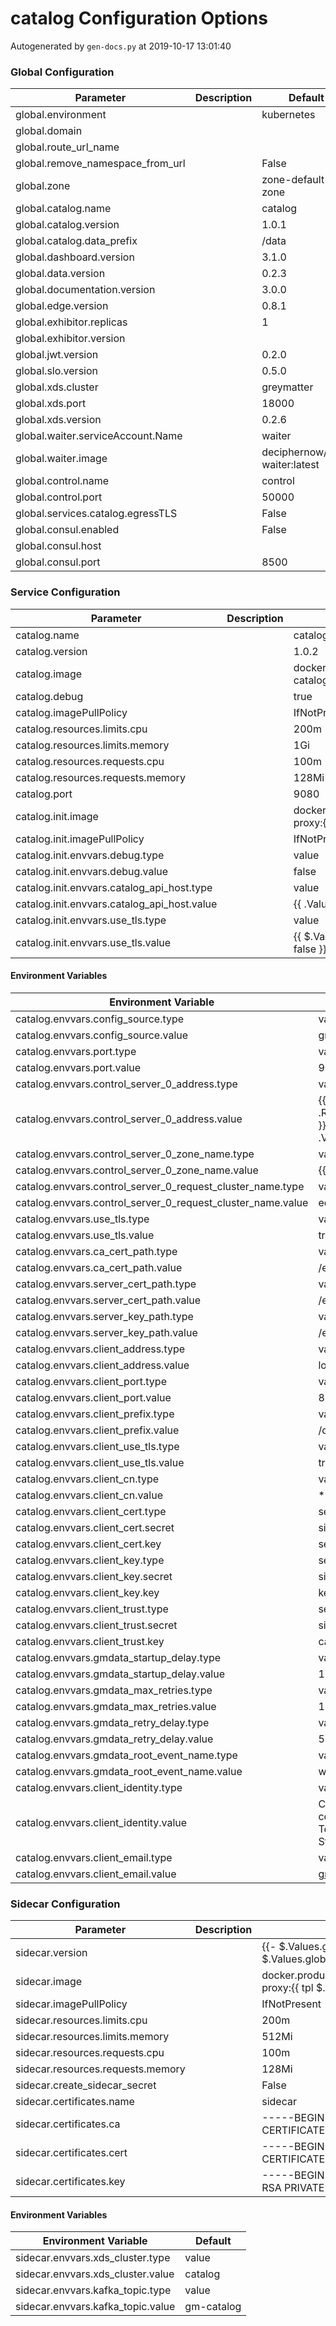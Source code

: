 # catalog Configuration Options

Autogenerated by `gen-docs.py` at 2019-10-17 13:01:40

### Global Configuration

|            Parameter            |Description|           Default           |
|---------------------------------|-----------|-----------------------------|
|global.environment               |           |kubernetes                   |
|global.domain                    |           |                             |
|global.route_url_name            |           |                             |
|global.remove_namespace_from_url |           |False                        |
|global.zone                      |           |zone-default-zone            |
|global.catalog.name              |           |catalog                      |
|global.catalog.version           |           |1.0.1                        |
|global.catalog.data_prefix       |           |/data                        |
|global.dashboard.version         |           |3.1.0                        |
|global.data.version              |           |0.2.3                        |
|global.documentation.version     |           |3.0.0                        |
|global.edge.version              |           |0.8.1                        |
|global.exhibitor.replicas        |           |                            1|
|global.exhibitor.version         |           |                             |
|global.jwt.version               |           |0.2.0                        |
|global.slo.version               |           |0.5.0                        |
|global.xds.cluster               |           |greymatter                   |
|global.xds.port                  |           |                        18000|
|global.xds.version               |           |0.2.6                        |
|global.waiter.serviceAccount.Name|           |waiter                       |
|global.waiter.image              |           |deciphernow/k8s-waiter:latest|
|global.control.name              |           |control                      |
|global.control.port              |           |                        50000|
|global.services.catalog.egressTLS|           |False                        |
|global.consul.enabled            |           |False                        |
|global.consul.host               |           |                             |
|global.consul.port               |           |                         8500|

### Service Configuration

| Parameter                                   | Description | Default                                                                                        |
| ------------------------------------------- | ----------- | ---------------------------------------------------------------------------------------------- |
| catalog.name                                |             | catalog                                                                                        |
| catalog.version                             |             | 1.0.2                                                                                          |
| catalog.image                               |             | docker.production.deciphernow.com/deciphernow/gm-catalog:{{ $.Values.global.catalog.version }} |
| catalog.debug                               |             | true                                                                                           |
| catalog.imagePullPolicy                     |             | IfNotPresent                                                                                   |
| catalog.resources.limits.cpu                |             | 200m                                                                                           |
| catalog.resources.limits.memory             |             | 1Gi                                                                                            |
| catalog.resources.requests.cpu              |             | 100m                                                                                           |
| catalog.resources.requests.memory           |             | 128Mi                                                                                          |
| catalog.port                                |             | 9080                                                                                           |
| catalog.init.image                          |             | docker.production.deciphernow.com/deciphernow/gm-proxy:{{ tpl $.Values.sidecar.version $ }}    |
| catalog.init.imagePullPolicy                |             | IfNotPresent                                                                                   |
| catalog.init.envvars.debug.type             |             | value                                                                                          |
| catalog.init.envvars.debug.value            |             | false                                                                                          |
| catalog.init.envvars.catalog_api_host.type  |             | value                                                                                          |
| catalog.init.envvars.catalog_api_host.value |             | {{ .Values.catalog.name }}:{{ .Values.catalog.port }}                                          |
| catalog.init.envvars.use_tls.type           |             | value                                                                                          |
| catalog.init.envvars.use_tls.value          |             | {{ $.Values.global.services.catalog.egressTLS \| default false }}                              |

#### Environment Variables

| Environment Variable                                        | Default                                                                                                        |
| ----------------------------------------------------------- | -------------------------------------------------------------------------------------------------------------- |
| catalog.envvars.config_source.type                          | value                                                                                                          |
| catalog.envvars.config_source.value                         | gmdata                                                                                                         |
| catalog.envvars.port.type                                   | value                                                                                                          |
| catalog.envvars.port.value                                  | 9080                                                                                                           |
| catalog.envvars.control_server_0_address.type               | value                                                                                                          |
| catalog.envvars.control_server_0_address.value              | {{ .Values.global.control.name }}.{{ .Release.Namespace }}.svc.cluster.local:{{ .Values.global.control.port }} |
| catalog.envvars.control_server_0_zone_name.type             | value                                                                                                          |
| catalog.envvars.control_server_0_zone_name.value            | {{ .Values.global.zone }}                                                                                      |
| catalog.envvars.control_server_0_request_cluster_name.type  | value                                                                                                          |
| catalog.envvars.control_server_0_request_cluster_name.value | edge                                                                                                           |
| catalog.envvars.use_tls.type                                | value                                                                                                          |
| catalog.envvars.use_tls.value                               | true                                                                                                           |
| catalog.envvars.ca_cert_path.type                           | value                                                                                                          |
| catalog.envvars.ca_cert_path.value                          | /etc/pki/ca.crt                                                                                                |
| catalog.envvars.server_cert_path.type                       | value                                                                                                          |
| catalog.envvars.server_cert_path.value                      | /etc/pki/server.crt                                                                                            |
| catalog.envvars.server_key_path.type                        | value                                                                                                          |
| catalog.envvars.server_key_path.value                       | /etc/pki/server.key                                                                                            |
| catalog.envvars.client_address.type                         | value                                                                                                          |
| catalog.envvars.client_address.value                        | localhost                                                                                                      |
| catalog.envvars.client_port.type                            | value                                                                                                          |
| catalog.envvars.client_port.value                           | 8080                                                                                                           |
| catalog.envvars.client_prefix.type                          | value                                                                                                          |
| catalog.envvars.client_prefix.value                         | /data                                                                                                          |
| catalog.envvars.client_use_tls.type                         | value                                                                                                          |
| catalog.envvars.client_use_tls.value                        | true                                                                                                           |
| catalog.envvars.client_cn.type                              | value                                                                                                          |
| catalog.envvars.client_cn.value                             | \*.greymatter.svc.cluster.local                                                                                |
| catalog.envvars.client_cert.type                            | secret                                                                                                         |
| catalog.envvars.client_cert.secret                          | sidecar-certs                                                                                                  |
| catalog.envvars.client_cert.key                             | server_b64                                                                                                     |
| catalog.envvars.client_key.type                             | secret                                                                                                         |
| catalog.envvars.client_key.secret                           | sidecar-certs                                                                                                  |
| catalog.envvars.client_key.key                              | key_b64                                                                                                        |
| catalog.envvars.client_trust.type                           | secret                                                                                                         |
| catalog.envvars.client_trust.secret                         | sidecar-certs                                                                                                  |
| catalog.envvars.client_trust.key                            | ca_b64                                                                                                         |
| catalog.envvars.gmdata_startup_delay.type                   | value                                                                                                          |
| catalog.envvars.gmdata_startup_delay.value                  | 10s                                                                                                            |
| catalog.envvars.gmdata_max_retries.type                     | value                                                                                                          |
| catalog.envvars.gmdata_max_retries.value                    | 100                                                                                                            |
| catalog.envvars.gmdata_retry_delay.type                     | value                                                                                                          |
| catalog.envvars.gmdata_retry_delay.value                    | 5s                                                                                                             |
| catalog.envvars.gmdata_root_event_name.type                 | value                                                                                                          |
| catalog.envvars.gmdata_root_event_name.value                | world                                                                                                          |
| catalog.envvars.client_identity.type                        | value                                                                                                          |
| catalog.envvars.client_identity.value                       | CN=gm-control,OU=Engineering,O=Decipher Technology Studios,=Alexandria,=Virginia,C=US                          |
| catalog.envvars.client_email.type                           | value                                                                                                          |
| catalog.envvars.client_email.value                          | gm-control@deciphernow.com                                                                                     |

### Sidecar Configuration

| Parameter                         | Description | Default                                                                                     |
| --------------------------------- | ----------- | ------------------------------------------------------------------------------------------- |
| sidecar.version                   |             | {{- $.Values.global.catalog.sidecar.version \| default $.Values.global.sidecar.version }}   |
| sidecar.image                     |             | docker.production.deciphernow.com/deciphernow/gm-proxy:{{ tpl $.Values.sidecar.version $ }} |
| sidecar.imagePullPolicy           |             | IfNotPresent                                                                                |
| sidecar.resources.limits.cpu      |             | 200m                                                                                        |
| sidecar.resources.limits.memory   |             | 512Mi                                                                                       |
| sidecar.resources.requests.cpu    |             | 100m                                                                                        |
| sidecar.resources.requests.memory |             | 128Mi                                                                                       |
| sidecar.create_sidecar_secret     |             | False                                                                                       |
| sidecar.certificates.name         |             | sidecar                                                                                     |
| sidecar.certificates.ca           |             | -----BEGIN CERTIFICATE----- ... -----END CERTIFICATE-----                                   |
| sidecar.certificates.cert         |             | -----BEGIN CERTIFICATE----- ... -----END CERTIFICATE-----                                   |
| sidecar.certificates.key          |             | -----BEGIN RSA PRIVATE KEY----- ... -----END RSA PRIVATE KEY-----                           |

#### Environment Variables

| Environment Variable              | Default    |
| --------------------------------- | ---------- |
| sidecar.envvars.xds_cluster.type  | value      |
| sidecar.envvars.xds_cluster.value | catalog    |
| sidecar.envvars.kafka_topic.type  | value      |
| sidecar.envvars.kafka_topic.value | gm-catalog |

